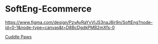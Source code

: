 # SoftEng-Ecommerce

https://www.figma.com/design/PzyAyRaYvVIJS3naJ8ir9n/SoftEng?node-id=0-1&node-type=canvas&t=D8BcDgdkPMB2mXfs-0

[Cuddle Paws](https://rodienjillian.github.io/SoftEng-Ecommerce/)
